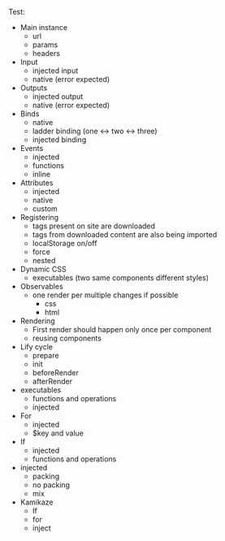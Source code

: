 Test:
- Main instance
  - url
  - params
  - headers
- Input
  - injected input
  - native (error expected)
- Outputs
  - injected output
  - native (error expected)
- Binds
  - native
  - ladder binding (one <-> two <-> three)
  - injected binding
- Events
  - injected
  - functions
  - inline
- Attributes
  - injected
  - native
  - custom
- Registering
  - tags present on site are downloaded
  - tags from downloaded content are also being imported
  - localStorage on/off
  - force
  - nested
- Dynamic CSS
  - executables (two same components different styles)
- Observables
  - one render per multiple changes if possible
    - css
    - html
- Rendering
  - First render should happen only once per component
  - reusing components
- Lify cycle
  - prepare
  - init
  - beforeRender
  - afterRender
- executables
  - functions and operations
  - injected
- For
  - injected
  - $key and value
- If
  - injected
  - functions and operations
- injected
  - packing
  - no packing
  - mix
- Kamikaze
  - If
  - for
  - inject
